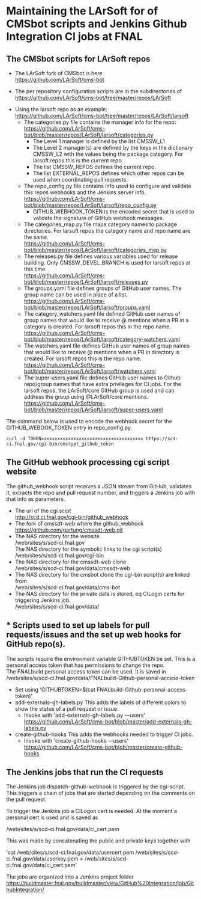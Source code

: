# Maintaining the LArSoft for of CMSbot scripts and Jenkins Github Integration CI jobs at FNAL

## The CMSbot scripts for LArSoft repos

-   The LArSoft fork of CMSbot is here  
    https://github.com/LArSoft/cms-bot

<!-- -->

-   The per repository configuration scripts are in the subdirectories of  
    https://github.com/LArSoft/cms-bot/tree/master/repos/LArSoft

<!-- -->

-   Using the larsoft repo as an example:  
    https://github.com/LArSoft/cms-bot/tree/master/repos/LArSoft/larsoft
    -   The categories.py file contains the manager info for the repo:  
        https://github.com/LArSoft/cms-bot/blob/master/repos/LArSoft/larsoft/categories.py
        -   The Level 1 manager is defined by the list CMSSW_L1
        -   The Level 2 manager(s) are defined by the keys in the dictionary CMSSW_L2 with the values being the package category. For larsoft repos this is the current repo.
        -   The list CMSSW_REPOS defines the current repo.
        -   The list EXTERNAL_REPOS defines which other repos can be used when coordinating pull requests.
    -   The repo_config.py file contains info used to configure and validate this repos webhooks and the Jenkins server info.  
        https://github.com/LArSoft/cms-bot/blob/master/repos/LArSoft/larsoft/repo_config.py
        -   GITHUB_WEBHOOK_TOKEN is the encoded secret that is used to validate the signature of GitHub webhook messages.
    -   The categories_map.py file maps category names to package directories. For larsoft repos the category name and repo name are the same.  
        https://github.com/LArSoft/cms-bot/blob/master/repos/LArSoft/larsoft/categories_map.py
    -   The releases.py file defines various variables used for release building. Only CMSSW_DEVEL_BRANCH is used for larsoft repos at this time.  
        https://github.com/LArSoft/cms-bot/blob/master/repos/LArSoft/larsoft/releases.py
    -   The groups.yaml file defines groups of GitHub user names. The group name can be used in place of a list.  
        https://github.com/LArSoft/cms-bot/blob/master/repos/LArSoft/larsoft/groups.yaml
    -   The category_watchers.yaml file defined GitHub user names of group names that would like to receive @ mentions when a PR in a category is created. For larsoft repos this in the repo name.  
        https://github.com/LArSoft/cms-bot/blob/master/repos/LArSoft/larsoft/category-watchers.yaml
    -   The watchers.yaml file defines GitHub user names of group names that would like to receive @ mentions when a PR in directory is created. For larsoft repos this is the repo name.  
        https://github.com/LArSoft/cms-bot/blob/master/repos/LArSoft/larsoft/watchers.yaml
    -   The super-users.yaml file defines GitHub user names to Github repo/group names that have extra privileges for CI jobs. For the larsoft repos, the LArSoft/core GitHub group is used and can address the group using @LArSoft/core mentions.  
        https://github.com/LArSoft/cms-bot/blob/master/repos/LArSoft/larsoft/super-users.yaml

The command below is used to encode the webhook secret for the GITHUB_WEBOOK_TOKEN entry in repo_config.py.

    curl -d TOKEN=xxxxxxxxxxxxxxxxxxxxxxxxxxxxxxxxxxxxx https://scd-ci.fnal.gov/cgi-bin/encrypt_github_token

## The GitHub webhook processing cgi script website

The github_webhook script receives a JSON stream from GitHub, validates it, extracts the repo and pull request number, and triggers a Jenkins job with that info as parameters.

-   The url of the cgi scipt  
    http://scd.ci.fnal.gov/cgi-bin/github_webhook
-   The fork of cmssdt-web where the github_webhook  
    https://github.com/gartung/cmssdt-web.git
-   The NAS directory for the website  
    /web/sites/s/scd-ci.fnal.gov  
    The NAS directory for the symbolic links to the cgi script(s)  
    /web/sites/s/scd-ci.fnal.gov/cgi-bin
-   The NAS directory for the cmssdt-web clone  
    /web/sites/s/scd-ci.fnal.gov/data/cmssdt-web
-   The NAS directory for the cmsbot clone the cgi-bin script(s) are linked from  
    /web/sites/s/scd-ci.fnal.gov/data/cms-bot
-   The NAS directory for the private data is stored, eq CILogin certs for triggering Jenkins job.  
    /web/sites/s/scd-ci.fnal.gov/data/

## \* Scripts used to set up labels for pull requests/issues and the set up web hooks for GitHub repo(s).

The scripts require the environment variable GITHUBTOKEN be set. This is a personal access token that has permissions to change the repo.  
The FNALbuild personal access token can be used. It is saved in /web/sites/s/scd-ci.fnal.gov/data/FNALbuild-Github-personal-access-token

-   Set using 'GITHUBTOKEN=$(cat FNALbuild-Github-personal-access-token)'
-   add-externals-gh-labels.py This adds the labels of different colors to show the status of a pull request or issue.
    -   Invoke with 'add-externals-gh-labels.py —users'  
        https://github.com/LArSoft/cms-bot/blob/master/add-externals-gh-labels.py
-   create-github-hooks This adds the webhooks needed to trigger CI jobs.
    -   Invoke with 'create-github-hooks —users'  
        https://github.com/LArSoft/cms-bot/blob/master/create-github-hooks

## The Jenkins jobs that run the CI requests

The Jenkins job dispatch-github-webhook is triggered by the cgi-script. This triggers a chain of jobs that are started depending on the comments on the pull request.

To trigger the Jenkins job a CILogon cert is needed. At the moment a personal cert is used and is saved as

/web/sites/s/scd-ci.fnal.gov/data/ci_cert.pem

This was made by concatenating the public and private keys together with

'cat /web/sites/s/scd-ci.fnal.gov/data/usercert.pem /web/sites/s/scd-ci.fnal.gov/data/userkey.pem \> /web/sites/s/scd-ci.fnal.gov/data/ci_cert.pem'

The jobs are organized into a Jenkins project folder https://buildmaster.fnal.gov/buildmaster/view/GitHub%20Integration/job/GithubIntegration/
